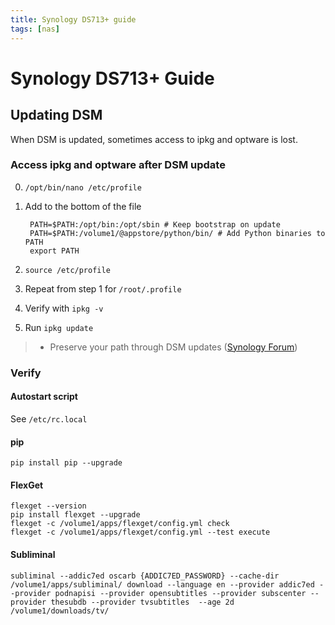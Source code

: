 ```yaml
---
title: Synology DS713+ guide
tags: [nas]
---
```


# Synology DS713+ Guide

## Updating DSM

When DSM is updated, sometimes access to ipkg and optware is lost.

### Access ipkg and optware after DSM update

0. `/opt/bin/nano /etc/profile`
0. Add to the bottom of the file

        PATH=$PATH:/opt/bin:/opt/sbin # Keep bootstrap on update
        PATH=$PATH:/volume1/@appstore/python/bin/ # Add Python binaries to PATH
        export PATH

0. `source /etc/profile`
0. Repeat from step 1 for `/root/.profile`
0. Verify with `ipkg -v`
0. Run `ipkg update` 

> * Preserve your path through DSM updates ([Synology Forum](http://forum.synology.com/enu/viewtopic.php?f=40&t=95756))

### Verify

#### Autostart script

See `/etc/rc.local`

#### pip

    pip install pip --upgrade
    
#### FlexGet

    flexget --version
    pip install flexget --upgrade
    flexget -c /volume1/apps/flexget/config.yml check
    flexget -c /volume1/apps/flexget/config.yml --test execute

#### Subliminal

    subliminal --addic7ed oscarb {ADDIC7ED_PASSWORD} --cache-dir /volume1/apps/subliminal/ download --language en --provider addic7ed --provider podnapisi --provider opensubtitles --provider subscenter --provider thesubdb --provider tvsubtitles  --age 2d /volume1/downloads/tv/
    


    

